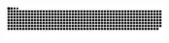 <picture>
  <source media="(prefers-color-scheme: dark)" srcset="https://raw.githubusercontent.com/Teresajw/Teresajw/output/github-contribution-grid-snake-dark.svg" />
  <source media="(prefers-color-scheme: light)" srcset="https://raw.githubusercontent.com/Teresajw/Teresajw/output/github-contribution-grid-snake.svg" />
  <img alt="github-snake" src="https://raw.githubusercontent.com/Teresajw/Teresajw/output/github-contribution-grid-snake.svg" />
</picture>
